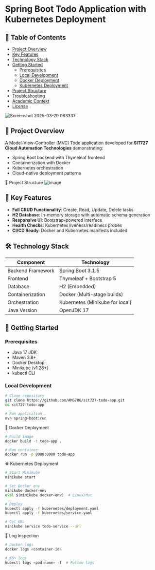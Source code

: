 # Spring Boot Todo Application with Kubernetes Deployment

## 📝 Table of Contents
- [Project Overview](#-project-overview)
- [Key Features](#-key-features)
- [Technology Stack](#-technology-stack)
- [Getting Started](#-getting-started)
  - [Prerequisites](#prerequisites)
  - [Local Development](#local-development)
  - [Docker Deployment](#docker-deployment)
  - [Kubernetes Deployment](#kubernetes-deployment)
- [Project Structure](#-project-structure)
- [Troubleshooting](#-troubleshooting)
- [Academic Context](#-academic-context)
- [License](#-license)

![Screenshot 2025-03-29 083337](https://github.com/user-attachments/assets/fef1765b-39b8-4cb1-9af8-16e4874b46b4)


## 🌟 Project Overview
A Model-View-Controller (MVC) Todo application developed for **SIT727 Cloud Automation Technologies** demonstrating:
- Spring Boot backend with Thymeleaf frontend
- Containerization with Docker
- Kubernetes orchestration
- Cloud-native deployment patterns

📂 Project Structure
![image](https://github.com/user-attachments/assets/63a06cd2-4293-4fea-9970-010be118af50)


## 🚀 Key Features
- **Full CRUD Functionality**: Create, Read, Update, Delete tasks
- **H2 Database**: In-memory storage with automatic schema generation
- **Responsive UI**: Bootstrap-powered interface
- **Health Checks**: Kubernetes liveness/readiness probes
- **CI/CD Ready**: Docker and Kubernetes manifests included

## 🛠 Technology Stack

| Component        | Technology                          |
|------------------|-------------------------------------|
| Backend Framework | Spring Boot 3.1.5                   |
| Frontend         | Thymeleaf + Bootstrap 5             |
| Database         | H2 (Embedded)                       |
| Containerization | Docker (Multi-stage builds)         |
| Orchestration    | Kubernetes (Minikube for local)     |
| Java Version     | OpenJDK 17                          |

## 🏁 Getting Started

### Prerequisites
- Java 17 JDK
- Maven 3.8+
- Docker Desktop
- Minikube (v1.28+)
- kubectl CLI

### Local Development
```bash
# Clone repository
git clone https://github.com/AMG786/sit727-todo-app.git
cd sit727-todo-app

# Run application
mvn spring-boot:run
```
🐳 Docker Deployment
```bash
# Build image
docker build -t todo-app .

# Run container
docker run -p 8080:8080 todo-app
```
☸️ Kubernetes Deployment
```bash
# Start Minikube
minikube start

# Set Docker env
minikube docker-env
eval $(minikube docker-env)  # Linux/Mac

# Deploy
kubectl apply -f kubernetes/deployment.yaml
kubectl apply -f kubernetes/service.yaml

# Get URL
minikube service todo-service --url
```
📜 Log Inspection
```bash
# Docker logs
docker logs <container-id>

# K8s logs
kubectl logs <pod-name> -f  # Follow logs
```
